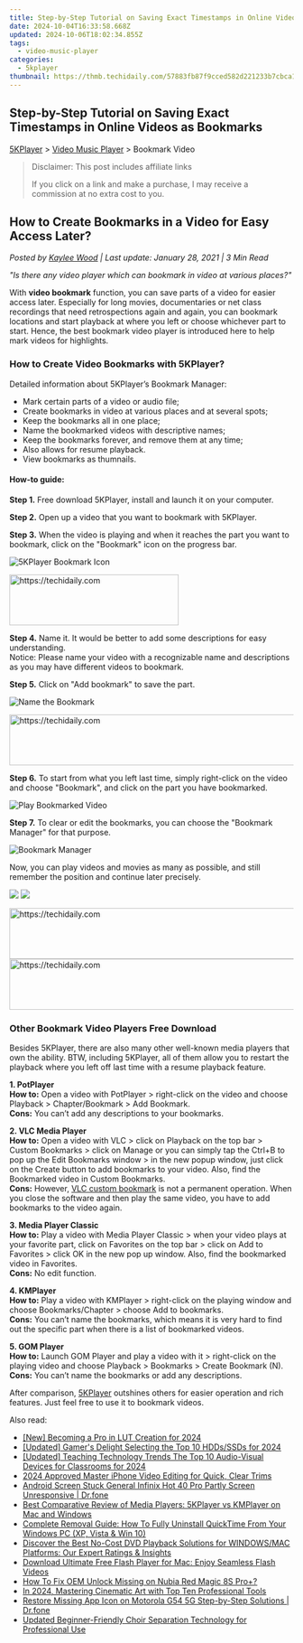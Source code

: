 ```yaml
---
title: Step-by-Step Tutorial on Saving Exact Timestamps in Online Videos as Bookmarks
date: 2024-10-04T16:33:58.668Z
updated: 2024-10-06T18:02:34.855Z
tags:
  - video-music-player
categories:
  - 5kplayer
thumbnail: https://thmb.techidaily.com/57883fb87f9cced582d221233b7cbca11e45336f76a05c7d014075b6188d6cb1.jpg
---
```


## Step-by-Step Tutorial on Saving Exact Timestamps in Online Videos as Bookmarks

[5KPlayer](https://tools.techidaily.com/5kplayer/products/) \> [Video Music Player](https://tools.techidaily.com/5kplayer/video-music-player/) \> Bookmark Video

>  Disclaimer: This post includes affiliate links
>
>  If you click on a link and make a purchase, I may receive a commission at no extra cost to you.
>

## How to Create Bookmarks in a Video for Easy Access Later?

 _Posted by [Kaylee Wood](https://www.quora.com/profile/Amanda-Hu-21) | Last update: January 28, 2021 | 3 Min Read_

_"Is there any video player which can bookmark in video at various places?"_ 

With **video bookmark** function, you can save parts of a video for easier access later. Especially for long movies, documentaries or net class recordings that need retrospections again and again, you can bookmark locations and start playback at where you left or choose whichever part to start. Hence, the best bookmark video player is introduced here to help mark videos for highlights.

### How to Create Video Bookmarks with 5KPlayer?

Detailed information about 5KPlayer’s Bookmark Manager:

* Mark certain parts of a video or audio file;
* Create bookmarks in video at various places and at several spots;
* Keep the bookmarks all in one place;
* Name the bookmarked videos with descriptive names;
* Keep the bookmarks forever, and remove them at any time;
* Also allows for resume playback.
* View bookmarks as thumnails.

#### **How-to guide:**

**Step 1.** Free download 5KPlayer, install and launch it on your computer.

**Step 2.** Open up a video that you want to bookmark with 5KPlayer.

**Step 3.** When the video is playing and when it reaches the part you want to bookmark, click on the "Bookmark" icon on the progress bar.

![5KPlayer Bookmark Icon](https://www.5kplayer.com/video-music-player/img/5kp-bookmark-icon.jpg) 

<!-- affiliate ads begin -->
<a href="https://aligracehair.sjv.io/c/5597632/1886044/19272" target="_top" id="1886044">
  <img src="//a.impactradius-go.com/display-ad/19272-1886044" border="0" alt="https://techidaily.com" width="300" height="90"/>
</a>
<img height="0" width="0" src="https://aligracehair.sjv.io/i/5597632/1886044/19272" style="position:absolute;visibility:hidden;" border="0" />
<!-- affiliate ads end -->

**Step 4.** Name it. It would be better to add some descriptions for easy understanding.   
 Notice: Please name your video with a recognizable name and descriptions as you may have different videos to bookmark.

**Step 5.** Click on "Add bookmark" to save the part.

![Name the Bookmark](https://www.5kplayer.com/video-music-player/img/name-the-bookmark.jpg) 

<!-- affiliate ads begin -->
<a href="https://ephamedtechinc.pxf.io/c/5597632/2130528/26400" target="_top" id="2130528">
  <img src="//a.impactradius-go.com/display-ad/26400-2130528" border="0" alt="https://techidaily.com" width="728" height="90"/>
</a>
<img height="0" width="0" src="https://ephamedtechinc.pxf.io/i/5597632/2130528/26400" style="position:absolute;visibility:hidden;" border="0" />
<!-- affiliate ads end -->

**Step 6.** To start from what you left last time, simply right-click on the video and choose "Bookmark", and click on the part you have bookmarked.

![Play Bookmarked Video](https://www.5kplayer.com/video-music-player/img/find-bookmarked-video.jpg) 

**Step 7.** To clear or edit the bookmarks, you can choose the "Bookmark Manager" for that purpose.

![Bookmark Manager](https://www.5kplayer.com/video-music-player/img/bookmark-manager.jpg)

Now, you can play videos and movies as many as possible, and still remember the position and continue later precisely.

[![](https://www.5kplayer.com/video-music-player/../button/freedownwhitewin.png)](https://tools.techidaily.com/5kplayer/products/) [![](https://www.5kplayer.com/video-music-player/../button/freedownbackmac.png)](https://tools.techidaily.com/5kplayer/products/) 

<!-- affiliate ads begin -->
<a href="https://aligracehair.sjv.io/c/5597632/2006946/19272" target="_top" id="2006946">
  <img src="//a.impactradius-go.com/display-ad/19272-2006946" border="0" alt="https://techidaily.com" width="728" height="90"/>
</a>
<img height="0" width="0" src="https://aligracehair.sjv.io/i/5597632/2006946/19272" style="position:absolute;visibility:hidden;" border="0" />
<!-- affiliate ads end -->

<!-- affiliate ads begin -->
<a href="https://ephamedtechinc.pxf.io/c/5597632/2136617/26400" target="_top" id="2136617">
  <img src="//a.impactradius-go.com/display-ad/26400-2136617" border="0" alt="https://techidaily.com" width="728" height="90"/>
</a>
<img height="0" width="0" src="https://ephamedtechinc.pxf.io/i/5597632/2136617/26400" style="position:absolute;visibility:hidden;" border="0" />
<!-- affiliate ads end -->

### Other Bookmark Video Players Free Download

Besides 5KPlayer, there are also many other well-known media players that own the ability. BTW, including 5KPlayer, all of them allow you to restart the playback where you left off last time with a resume playback feature.

**1\. PotPlayer**  
**How to:** Open a video with PotPlayer > right-click on the video and choose Playback > Chapter/Bookmark > Add Bookmark.   
**Cons:** You can’t add any descriptions to your bookmarks.

**2\. VLC Media Player**  
**How to:** Open a video with VLC > click on Playback on the top bar > Custom Bookmarks > click on Manage or you can simply tap the Ctrl+B to pop up the Edit Bookmarks window > in the new popup window, just click on the Create button to add bookmarks to your video. Also, find the Bookmarked video in Custom Bookmarks.  
**Cons:** However, [VLC custom bookmark](https://tools.techidaily.com/5kplayer/products/) is not a permanent operation. When you close the software and then play the same video, you have to add bookmarks to the video again.

**3\. Media Player Classic**  
**How to:** Play a video with Media Player Classic > when your video plays at your favorite part, click on Favorites on the top bar > click on Add to Favorites > click OK in the new pop up window. Also, find the bookmarked video in Favorites.  
**Cons:** No edit function.

**4\. KMPlayer**  
**How to:** Play a video with KMPlayer > right-click on the playing window and choose Bookmarks/Chapter > choose Add to bookmarks.  
**Cons:** You can’t name the bookmarks, which means it is very hard to find out the specific part when there is a list of bookmarked videos.

**5\. GOM Player**  
**How to:** Launch GOM Player and play a video with it > right-click on the playing video and choose Playback > Bookmarks > Create Bookmark (N).  
**Cons:** You can’t name the bookmarks or add any descriptions.

After comparison, [5KPlayer](https://tools.techidaily.com/5kplayer/video-music-player/) outshines others for easier operation and rich features. Just feel free to use it to bookmark videos.

<ins class="adsbygoogle"
     style="display:block"
     data-ad-format="autorelaxed"
     data-ad-client="ca-pub-7571918770474297"
     data-ad-slot="1223367746"></ins>

<ins class="adsbygoogle"
     style="display:block"
     data-ad-client="ca-pub-7571918770474297"
     data-ad-slot="8358498916"
     data-ad-format="auto"
     data-full-width-responsive="true"></ins>

<span class="atpl-alsoreadstyle">Also read:</span>
<div><ul>
<li><a href="https://article-helps.techidaily.com/new-becoming-a-pro-in-lut-creation-for-2024/"><u>[New] Becoming a Pro in LUT Creation for 2024</u></a></li>
<li><a href="https://desktop-recording.techidaily.com/updated-gamers-delight-selecting-the-top-10-hddsssds-for-2024/"><u>[Updated] Gamer's Delight Selecting the Top 10 HDDs/SSDs for 2024</u></a></li>
<li><a href="https://screen-activity-recording.techidaily.com/updated-teaching-technology-trends-the-top-10-audio-visual-devices-for-classrooms-for-2024/"><u>[Updated] Teaching Technology Trends The Top 10 Audio-Visual Devices for Classrooms for 2024</u></a></li>
<li><a href="https://vp-tips.techidaily.com/2024-approved-master-iphone-video-editing-for-quick-clear-trims/"><u>2024 Approved Master iPhone Video Editing for Quick, Clear Trims</u></a></li>
<li><a href="https://howto.techidaily.com/android-screen-stuck-general-infinix-hot-40-pro-partly-screen-unresponsive-drfone-by-drfone-fix-android-problems-fix-android-problems/"><u>Android Screen Stuck General Infinix Hot 40 Pro Partly Screen Unresponsive | Dr.fone</u></a></li>
<li><a href="https://video-creation-software.techidaily.com/best-comparative-review-of-media-players-5kplayer-vs-kmplayer-on-mac-and-windows/"><u>Best Comparative Review of Media Players: 5KPlayer vs KMPlayer on Mac and Windows</u></a></li>
<li><a href="https://video-creation-software.techidaily.com/complete-removal-guide-how-to-fully-uninstall-quicktime-from-your-windows-pc-xp-vista-and-win-10/"><u>Complete Removal Guide: How To Fully Uninstall QuickTime From Your Windows PC (XP, Vista & Win 10)</u></a></li>
<li><a href="https://video-creation-software.techidaily.com/discover-the-best-no-cost-dvd-playback-solutions-for-windowsmac-platforms-our-expert-ratings-and-insights/"><u>Discover the Best No-Cost DVD Playback Solutions for WINDOWS/MAC Platforms: Our Expert Ratings & Insights</u></a></li>
<li><a href="https://video-creation-software.techidaily.com/download-ultimate-free-flash-player-for-mac-enjoy-seamless-flash-videos/"><u>Download Ultimate Free Flash Player for Mac: Enjoy Seamless Flash Videos</u></a></li>
<li><a href="https://easy-unlock-android.techidaily.com/how-to-fix-oem-unlock-missing-on-nubia-red-magic-8s-proplus-by-drfone-android/"><u>How To Fix OEM Unlock Missing on Nubia Red Magic 8S Pro+?</u></a></li>
<li><a href="https://article-helps.techidaily.com/in-2024-mastering-cinematic-art-with-top-ten-professional-tools/"><u>In 2024, Mastering Cinematic Art with Top Ten Professional Tools</u></a></li>
<li><a href="https://fix-guide.techidaily.com/restore-missing-app-icon-on-motorola-g54-5g-step-by-step-solutions-drfone-by-drfone-fix-android-problems-fix-android-problems/"><u>Restore Missing App Icon on Motorola G54 5G Step-by-Step Solutions | Dr.fone</u></a></li>
<li><a href="https://sound-tweaking.techidaily.com/updated-beginner-friendly-choir-separation-technology-for-professional-use/"><u>Updated Beginner-Friendly Choir Separation Technology for Professional Use</u></a></li>
</ul></div>

